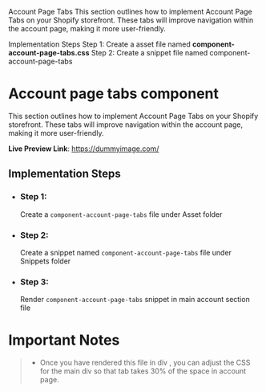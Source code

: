Account Page Tabs
This section outlines how to implement Account Page Tabs on your Shopify storefront. These tabs will improve navigation within the account page, making it more user-friendly.

Implementation Steps
Step 1:
Create a asset file named **component-account-page-tabs.css** 
Step 2:
Create a snippet file named component-account-page-tabs

# Account page tabs component

This section outlines how to implement Account Page Tabs on your Shopify storefront. These tabs will improve navigation within the account page, making it more user-friendly.

**Live Preview Link**: https://dummyimage.com/

## Implementation Steps

 - ### Step 1: 
   Create a `component-account-page-tabs` file under Asset folder
   
  - ### Step 2:
    Create a snippet named `component-account-page-tabs` file under Snippets folder

  - ### Step 3:
    Render `component-account-page-tabs` snippet in main account section file 
	
# Important Notes
>  - Once you have rendered this file in div , you can adjust the CSS for the main div so that tab takes 30% of the space in account page.


